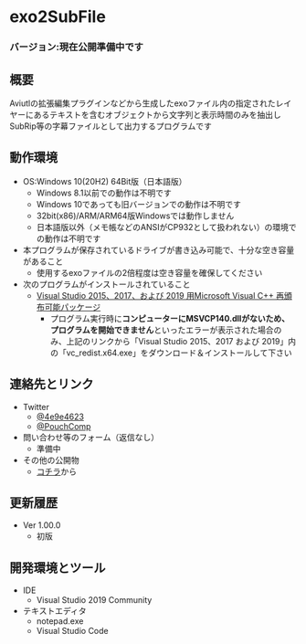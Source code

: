 # exo2SubFile

### バージョン:現在公開準備中です
 
## 概要
Aviutlの拡張編集プラグインなどから生成したexoファイル内の指定されたレイヤーにあるテキストを含むオブジェクトから文字列と表示時間のみを抽出しSubRip等の字幕ファイルとして出力するプログラムです

## 動作環境
* OS:Windows 10(20H2) 64Bit版（日本語版）
    * Windows 8.1以前での動作は不明です
    * Windows 10であっても旧バージョンでの動作は不明です
    * 32bit(x86)/ARM/ARM64版Windowsでは動作しません
    * 日本語版以外（メモ帳などのANSIがCP932として扱われない）の環境での動作は不明です
* 本プログラムが保存されているドライブが書き込み可能で、十分な空き容量があること
    * 使用するexoファイルの2倍程度は空き容量を確保してください
* 次のプログラムがインストールされていること
    * [Visual Studio 2015、2017、および 2019 用Microsoft Visual C++ 再頒布可能パッケージ](https://support.microsoft.com/ja-jp/topic/%E6%9C%80%E6%96%B0%E3%81%AE%E3%82%B5%E3%83%9D%E3%83%BC%E3%83%88%E3%81%95%E3%82%8C%E3%82%8B-visual-c-%E3%81%AE%E3%83%80%E3%82%A6%E3%83%B3%E3%83%AD%E3%83%BC%E3%83%89-2647da03-1eea-4433-9aff-95f26a218cc0)
        * プログラム実行時に**コンピューターにMSVCP140.dllがないため、プログラムを開始できません**といったエラーが表示された場合のみ、上記のリンクから「Visual Studio 2015、2017 および 2019」内の「vc_redist.x64.exe」をダウンロード＆インストールして下さい

## 連絡先とリンク
* Twitter
    * [@4e9e4623](https://twitter.com/4e9e4623)
    * [@PouchComp](https://twitter.com/PouchComp)  
* 問い合わせ等のフォーム（返信なし）
    * 準備中
* その他の公開物
    * [コチラ](https://4e9e4623.github.io/docs/)から

## 更新履歴
* Ver 1.00.0
    * 初版

## 開発環境とツール
* IDE
    * Visual Studio 2019 Community
* テキストエディタ
    * notepad.exe
    * Visual Studio Code

